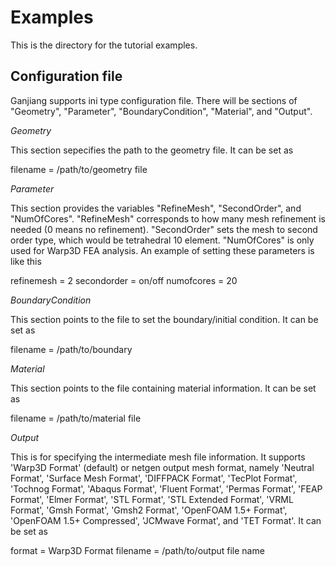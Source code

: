 # Examples

This is the directory for the tutorial examples.

## Configuration file

Ganjiang supports ini type configuration file. There will be sections of "Geometry", "Parameter", "BoundaryCondition", "Material", and "Output".

*Geometry*

This section sepecifies the path to the geometry file. It can be set as

filename = /path/to/geometry file

*Parameter*

This section provides the variables "RefineMesh", "SecondOrder", and "NumOfCores". "RefineMesh" corresponds to how many mesh refinement is needed (0 means no refinement). "SecondOrder" sets the mesh to second order type, which would be tetrahedral 10 element. "NumOfCores" is only used for Warp3D FEA analysis. An example of setting these parameters is like this

refinemesh = 2
secondorder = on/off
numofcores = 20

*BoundaryCondition*

This section points to the file to set the boundary/initial condition. It can be set as

filename = /path/to/boundary

*Material*

This section points to the file containing material information. It can be set as

filename = /path/to/material file

*Output*

This is for specifying the intermediate mesh file information. It supports 'Warp3D Format' (default) or netgen output mesh format, namely 'Neutral Format', 'Surface Mesh Format', 'DIFFPACK Format', 'TecPlot Format', 'Tochnog Format', 'Abaqus Format', 'Fluent Format', 'Permas Format', 'FEAP Format', 'Elmer Format', 'STL Format', 'STL Extended Format', 'VRML Format', 'Gmsh Format', 'Gmsh2 Format', 'OpenFOAM 1.5+ Format', 'OpenFOAM 1.5+ Compressed', 'JCMwave Format', and 'TET Format'. It can be set as

format = Warp3D Format
filename = /path/to/output file name
